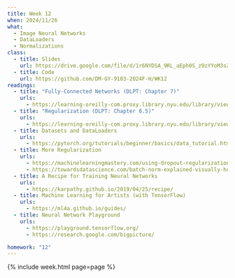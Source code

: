 ```yaml
---
title: Week 12
when: 2024/11/26
what:
  - Image Neural Networks
  - DataLoaders
  - Normalizations
class:
  - title: Slides
    url: https://drive.google.com/file/d/1r6NYDSA_9RL_aEph0S_z9zYYoM3sZPdr/
  - title: Code
    url: https://github.com/DM-GY-9103-2024F-H/WK12
readings:
  - title: "Fully-Connected Networks (DLPT: Chapter 7)"
    urls:
      - https://learning-oreilly-com.proxy.library.nyu.edu/library/view/deep-learning-with/9781617295263/Text/07.xhtml
  - title: "Regularization (DLPT: Chapter 8.5)"
    urls:
      - https://learning-oreilly-com.proxy.library.nyu.edu/library/view/deep-learning-with/9781617295263/Text/08.xhtml#sigil_toc_id_164
  - title: Datasets and DataLoaders
    urls:
      - https://pytorch.org/tutorials/beginner/basics/data_tutorial.html
  - title: More Regularization
    urls:
      - https://machinelearningmastery.com/using-dropout-regularization-in-pytorch-models/
      - https://towardsdatascience.com/batch-norm-explained-visually-how-it-works-and-why-neural-networks-need-it-b18919692739
  - title: A Recipe for Training Neural Networks
    urls:
      - https://karpathy.github.io/2019/04/25/recipe/
  - title: Machine Learning for Artists (with TensorFlow)
    urls:
      - https://ml4a.github.io/guides/
  - title: Neural Network Playground
    urls:
      - https://playground.tensorflow.org/
      - https://research.google.com/bigpicture/

homework: "12"
---
```

{% include week.html page=page %}
